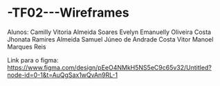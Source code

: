 # -TF02---Wireframes
Alunos: Camilly Vitoria Almeida Soares
Evelyn Emanuelly Oliveira Costa
Jhonata Ramires Almeida
Samuel Júneo de Andrade Costa
Vitor Manoel Marques Reis

Link para o figma: https://www.figma.com/design/pEeO4NMkH5NS5eC9c65v32/Untitled?node-id=0-1&t=AuQgSax1wQvAn9RL-1